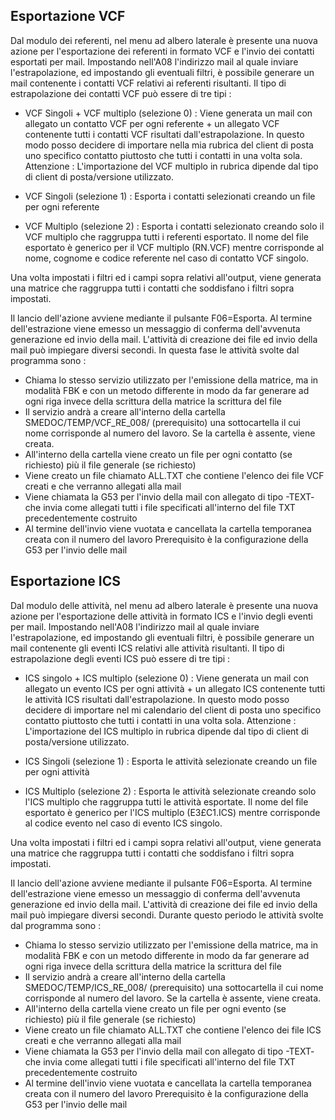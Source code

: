 ## Esportazione VCF
Dal modulo dei referenti, nel menu ad albero laterale è presente una nuova azione per l'esportazione dei referenti in formato VCF e l'invio dei contatti esportati per mail.
Impostando nell'A08 l'indirizzo mail al quale inviare l'estrapolazione, ed impostando gli eventuali filtri, è possibile generare un mail contenente i contatti VCF relativi ai referenti risultanti.
Il tipo di estrapolazione dei contatti VCF può essere di tre tipi : 
-  VCF Singoli + VCF multiplo (selezione 0) :  Viene generata un mail con allegato un contatto VCF per ogni referente + un allegato VCF contenente tutti i contatti VCF risultati dall'estrapolazione. In questo modo posso decidere di importare nella mia rubrica del client di posta uno specifico contatto piuttosto che tutti i contatti in una volta sola. Attenzione :  L'importazione del VCF multiplo in rubrica dipende dal tipo di client di posta/versione utilizzato.

-  VCF Singoli (selezione 1) :  Esporta i contatti selezionati creando un file per ogni referente

-  VCF Multiplo (selezione 2) :  Esporta i contatti selezionato creando solo il VCF multiplo che raggruppa tutti i referenti esportato. Il nome del file esportato è generico per il VCF multiplo (RN.VCF) mentre corrisponde al nome, cognome e codice referente nel caso di contatto VCF singolo.

Una volta impostati i filtri ed i campi sopra relativi all'output, viene generata una matrice che raggruppa tutti i contatti che soddisfano i filtri sopra impostati.

Il lancio dell'azione avviene mediante il pulsante F06=Esporta. Al termine dell'estrazione viene emesso un messaggio di conferma dell'avvenuta generazione ed invio della mail. L'attività di creazione dei file ed invio della mail può impiegare diversi secondi.
In questa fase le attività svolte dal programma sono : 
-  Chiama lo stesso servizio utilizzato per l'emissione della matrice, ma in modalità FBK e con un metodo differente in modo da far generare ad ogni riga invece della scrittura della matrice la scrittura del file
-  Il servizio andrà a creare all'interno della cartella SMEDOC/TEMP/VCF_RE_008/ (prerequisito) una sottocartella il cui nome corrisponde al numero del lavoro. Se la cartella è assente, viene creata.
-  All'interno della cartella viene creato un file per ogni contatto (se richiesto) più il file generale (se richiesto)
-  Viene creato un file chiamato ALL.TXT che contiene l'elenco dei file VCF creati e che verranno allegati alla mail
-  Viene chiamata la G53 per l'invio della mail con allegato di tipo -TEXT- che invia come allegati tutti i file specificati all'interno del file TXT precedentemente costruito
-  Al termine dell'invio viene vuotata e cancellata la cartella temporanea creata con il numero del lavoro
Prerequisito è la configurazione della G53 per l'invio delle mail

## Esportazione ICS

Dal modulo delle attività, nel menu ad albero laterale è presente una nuova azione per l'esportazione delle attività in formato ICS e l'invio degli eventi per mail.
Impostando nell'A08 l'indirizzo mail al quale inviare l'estrapolazione, ed impostando gli eventuali filtri, è possibile generare un mail contenente gli eventi ICS relativi alle attività risultanti.
Il tipo di estrapolazione degli eventi ICS può essere di tre tipi : 
-  ICS singolo + ICS multiplo (selezione 0) :  Viene generata un mail con allegato un evento ICS per ogni attività + un allegato ICS contenente tutti le attività ICS risultati dall'estrapolazione. In questo modo posso decidere di importare nel mi calendario del client di posta uno specifico contatto piuttosto che tutti i contatti in una volta sola. Attenzione :  L'importazione del ICS multiplo in rubrica dipende dal tipo di client di posta/versione utilizzato.

-  ICS Singoli (selezione 1) :  Esporta le attività selezionate creando un file per ogni attività
-  ICS Multiplo (selezione 2) :  Esporta le attività selezionate creando solo l'ICS multiplo che raggruppa tutti le attività esportate. Il nome del file esportato è generico per l'ICS multiplo (E3£C1.ICS) mentre corrisponde al codice evento nel caso di evento ICS singolo.

Una volta impostati i filtri ed i campi sopra relativi all'output, viene generata una matrice che raggruppa tutti i contatti che soddisfano i filtri sopra impostati.

Il lancio dell'azione avviene mediante il pulsante F06=Esporta. Al termine dell'estrazione viene emesso un messaggio di conferma dell'avvenuta generazione ed invio della mail. L'attività di creazione dei file ed invio della mail può impiegare diversi secondi.
Durante questo periodo le attività svolte dal programma sono : 
-  Chiama lo stesso servizio utilizzato per l'emissione della matrice, ma in modalità FBK e con un metodo differente in modo da far generare ad ogni riga invece della scrittura della matrice la scrittura del file
-  Il servizio andrà a creare all'interno della cartella SMEDOC/TEMP/ICS_RE_008/ (prerequisito) una sottocartella il cui nome corrisponde al numero del lavoro. Se la cartella è assente, viene creata.
-  All'interno della cartella viene creato un file per ogni evento (se richiesto) più il file generale (se richiesto)
-  Viene creato un file chiamato ALL.TXT che contiene l'elenco dei file ICS creati e che verranno allegati alla mail
-  Viene chiamata la G53 per l'invio della mail con allegato di tipo -TEXT- che invia come allegati tutti i file specificati all'interno del file TXT precedentemente costruito
-  Al termine dell'invio viene vuotata e cancellata la cartella temporanea creata con il numero del lavoro
Prerequisito è la configurazione della G53 per l'invio delle mail
